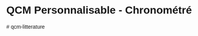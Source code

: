 <!DOCTYPE html>
<html lang="fr">
<head>
<meta charset="UTF-8">
<title>QCM Littéraire - Modèle vierge</title>
<style>
  body { font-family: Arial, sans-serif; max-width: 600px; margin: 20px auto; }
  .question { margin: 20px 0; }
  button { margin-top: 10px; padding: 8px 16px; }
  .hidden { display: none; }
  .timer { font-size: 20px; color: red; }
</style>
</head>
<body>
<h1>QCM Personnalisable - Chronométré</h1>
<div id="quiz">
  <div class="question" id="questionText"></div>
  <div id="answers"></div>
  <button id="Ÿs" class="hidden">Question suivante</button>
  <div class="timer" id="timer"></div>
  <div id="result"></div>
</div>

<script>
// 🔧 Remplis ici tes questions personnalisées :

const questions = [
  {
    text: "Qui est le père de la négritude",
    options: ["Léopold Sesar Senghor", "Albert Camus", "Aimée Césaire", "Aucun"],
    correct: 2
  },
  {
    text: "quel est le courant litéraire qui valorise le métissage culturel  et la langue créole",
    options: ["La Négritude", "L'Antillanité", "La Créolité", "Le Réalisme merveilleux"],
    correct: 2
  },
  {
    text: "La Négritude est un mouvement:",
    options: ["a. Litéraire, Politique et culturel", "b. purement scientifique", "c. Agricole", "d. Musical uniquement"],
    correct: 1
  },
  {
    text: "Qui est considéré comme le père de la Négritude ?",
    options: ["Léopold Sédar Senghor", "Aimé Césaire", "Léon-Gontran Damas", "Frantz Fanon"],
    correct: 1
  },
  {
    text: "La Négritude est un mouvement :",
    options: ["Littéraire, politique et culturel", "Purement scientifique", "Agricole", "Musical uniquement"],
    correct: 0
  },
  {
    text: "L'un des objectifs de la Négritude était de :",
    options: ["Promouvoir le colonialisme", "Rejeter les cultures africaines", "Valoriser les identités et cultures noires", "Interdire la poésie"],
    correct: 2
  },
  {
    text: "Le terme \"Négritude\" est popularisé par :",
    options: ["Léopold Sédar Senghor", "Aimé Césaire", "Léon-Gontran Damas", "Frantz Fanon"],
    correct: 1
  },
  {
    text: "Dans quel contexte historique la Négritude est-elle née ?",
    options: ["Après la Seconde Guerre mondiale", "Pendant les grandes découvertes", "Dans les années 1930, en réaction au colonialisme et au racisme", "Au XIXe siècle, pendant la révolution industrielle"],
    correct: 2
  },
  { text: "Qui est considéré comme le père de la Négritude ?", 
    options: ["Aimé Césaire", "Seydou Badian", "Frédéric Pacéré Titinga", "Frantz Fanon"], 
    correct: 0 
  },
  { text: "Quel auteur burkinabè a écrit 'Le Cri de la Termitière' ?", 
    options: ["Norbert Zongo", "Patrick Ilboudo", "Roger Nikiéma", "Pierre Claver Ilboudo"],
    correct: 1 
  },
  { text: "L'œuvre 'Une si longue lettre' est de :",
    options: ["Mariama Bâ", "Nawal El Saadawi", "Bernadette Sanou Dao", "Amadou Hampâté Bâ"],
    correct: 0 
  },
  { text: "Dans quelle langue principale écrit Frédéric Pacéré Titinga ?",
    options: ["Français", "Mooré", "Dioula", "Gourmantchéma"],
    correct: 1
  },
  { text: "Quelle est la nationalité de Birago Diop ?", 
    options: ["Burkinabè", "Sénégalaise", "Maliènne", "Camerounaise"], 
    correct: 1 
  },
  { text: "L'auteur du roman 'Les Soleils des Indépendances' est :", 
    options: ["Ahmadou Kourouma", "Cheikh Hamidou Kane", "Bernadette Dao", "Joseph Ki-Zerbo"], 
    correct: 0 
  },
  { text: "Quelle thématique est fréquemment abordée dans la littérature burkinabè ?", 
    options: ["Les robots", "Les traditions et la société", "L'espace", "La science-fiction"],
    correct: 1 
  },
  { text: "Quel auteur burkinabè est aussi connu comme historien ?", 
    options: ["Norbert Zongo", "Joseph Ki-Zerbo", "Roger Nikiéma", "Boubacar Boris Diop"], 
    correct: 1 
  },
  { text: "L'œuvre 'Le Vieux Nègre et la Médaille' critique :",
    options: ["Le colonialisme", "Les traditions africaines", "La médecine moderne", "La religion"], 
    correct: 0 
  },
  { text: "Amadou Hampâté Bâ est célèbre pour avoir dit :", 
    options: ["L'Afrique aux Africains", "En Afrique, quand un vieillard meurt, c'est une bibliothèque qui brûle", "Liberté ou la mort", "Les armes ne font pas la paix"],
    correct: 1
  },
  { text: "Quel prix célèbre récompense les écrivains africains ?", 
    options: ["Goncourt des Lycéens", "Prix Renaudot", "Grand Prix Littéraire d'Afrique Noire", "Prix Pulitzer"],
    correct: 2 
  },
  { text: "Quelle écrivaine burkinabè est aussi connue pour son engagement politique ?",
    options: ["Bernadette Sanou Dao", "Mariama Bâ", "Fatou Diome", "Adiza Sanou"], 
    correct: 0 
  },
  { text: "Le roman 'Les bouts de bois de Dieu' traite :", 
    options: ["Des traditions peules", "De la grève des cheminots en Afrique de l'Ouest", "Des contes burkinabè", "De la diaspora"], 
    correct: 1 
  },
  { text: "Le conte est une forme littéraire importante en Afrique car :",
    options: ["Il permet de transmettre les savoirs et les valeurs", "C'est purement religieux", "Il vient d'Europe", "C'est uniquement pour les enfants"],
    correct: 0
  },
  { text: "Qui est considéré comme un défenseur du patrimoine oral africain ?",
    options: ["Aimé Césaire", "Cheikh Anta Diop", "Amadou Hampâté Bâ", "Joseph Ki-Zerbo"],
    correct: 2 
  },
  { text: "Quel auteur burkinabè a aussi été journaliste et militant ?",
    options: ["Norbert Zongo", "Boubacar Boris Diop", "Seydou Badian", "Léopold Sédar Senghor"], 
    correct: 0 
  },
  { text: "La littérature africaine s'est développée notamment en réaction :",
    options: ["À la mondialisation", "À la colonisation", "À la guerre froide", "Au capitalisme"],
    correct: 1 
  },
  { text: "Dans la littérature burkinabè, la transmission orale :", 
    options: ["N'existe pas", "Est fondamentale", "Est négligée", "Est réservée aux touristes"], 
    correct: 1 
  },
  { text: "Frédéric Pacéré Titinga est connu pour :", 
    options: ["Ses romans policiers", "Ses poèmes en langues nationales", "Ses livres pour enfants", "Ses pièces de théâtre comique"], 
    correct: 1
  },
  { text: "L'œuvre 'Tam-Tam d'Afrique' est associée à :", 
    options: ["Seydou Badian", "Frédéric Pacéré Titinga", "Birago Diop", "Bernadette Sanou Dao"], 
    correct: 2 }
    // Tu peux copier-coller ce bloc pour ajouter autant de questions que tu veux
];

// Pas besoin de toucher au reste du code !

let currentQuestion = 0;
let score = 0;
let timer;
const timePerQuestion = 15; // secondes

const questionText = document.getElementById("questionText");
const answersDiv = document.getElementById("answers");
const nextBtn = document.getElementById("nextBtn");
const timerDisplay = document.getElementById("timer");
const resultDisplay = document.getElementById("result");

function startTimer() {
  let timeLeft = timePerQuestion;
  timerDisplay.textContent = `Temps restant : ${timeLeft}s`;
  timer = setInterval(() => {
    timeLeft--;
    timerDisplay.textContent = `Temps restant : ${timeLeft}s`;
    if (timeLeft <= 0) {
      clearInterval(timer);
      showCorrectAnswer();
      nextBtn.classList.remove("hidden");
    }
  }, 1000);
}

function showQuestion() {
  const q = questions[currentQuestion];
  questionText.textContent = q.text;
  answersDiv.innerHTML = "";
  resultDisplay.textContent = "";
  nextBtn.classList.add("hidden");
  q.options.forEach((opt, idx) => {
    const btn = document.createElement("button");
    btn.textContent = opt;
    btn.onclick = () => checkAnswer(idx);
    answersDiv.appendChild(btn);
  });
  startTimer();
}

function checkAnswer(selected) {
  clearInterval(timer);
  const q = questions[currentQuestion];
  if (selected === q.correct) {
    score++;
    resultDisplay.textContent = "Bonne réponse !";
  } else {
    resultDisplay.textContent = `Mauvaise réponse ! La bonne était : ${q.options[q.correct]}`;
  }
  nextBtn.classList.remove("hidden");
}

function showCorrectAnswer() {
  const q = questions[currentQuestion];
  resultDisplay.textContent = `Temps écoulé ! La bonne réponse était : ${q.options[q.correct]}`;
}

nextBtn.onclick = () => {
  currentQuestion++;
  if (currentQuestion < questions.length) {
    showQuestion();
  } else {
    showFinalResult();
  }
};

function showFinalResult() {
  quiz.innerHTML = `<h2>Votre score : ${score} / ${questions.length}</h2>`;
}

showQuestion();
</script>

</body>
</html># qcm-litterature
